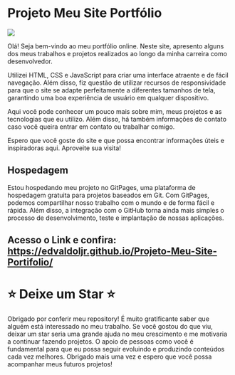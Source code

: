 # Projeto Meu Site Portfólio

![](https://github.com/edvaldoljr/Projeto-Meu-Site-Portifolio/blob/main/image/certificados/img-projeto.gif?raw=true)

Olá! Seja bem-vindo ao meu portfólio online. Neste site, apresento alguns dos meus trabalhos e projetos realizados ao longo da minha carreira como desenvolvedor.

Utilizei HTML, CSS e JavaScript para criar uma interface atraente e de fácil navegação. Além disso, fiz questão de utilizar recursos de responsividade para que o site se adapte perfeitamente a diferentes tamanhos de tela, garantindo uma boa experiência de usuário em qualquer dispositivo.

Aqui você pode conhecer um pouco mais sobre mim, meus projetos e as tecnologias que eu utilizo. Além disso, há também informações de contato caso você queira entrar em contato ou trabalhar comigo.

Espero que você goste do site e que possa encontrar informações úteis e inspiradoras aqui. Aproveite sua visita!

## Hospedagem

Estou hospedando meu projeto no GitPages, uma plataforma de hospedagem gratuita para projetos baseados em Git. Com GitPages, podemos compartilhar nosso trabalho com o mundo e de forma fácil e rápida. Além disso, a integração com o GitHub torna ainda mais simples o processo de desenvolvimento, teste e implantação de nossas aplicações.

## Acesso o Link e confira: https://edvaldoljr.github.io/Projeto-Meu-Site-Portifolio/

# ⭐️ **Deixe um Star** ⭐️

Obrigado por conferir meu repository! É muito gratificante saber que alguém está interessado no meu trabalho. Se você gostou do que viu, deixar um star seria uma grande ajuda no meu crescimento e me motivaria a continuar fazendo projetos. O apoio de pessoas como você é fundamental para que eu possa seguir evoluindo e produzindo conteúdos cada vez melhores. Obrigado mais uma vez e espero que você possa acompanhar meus futuros projetos!

